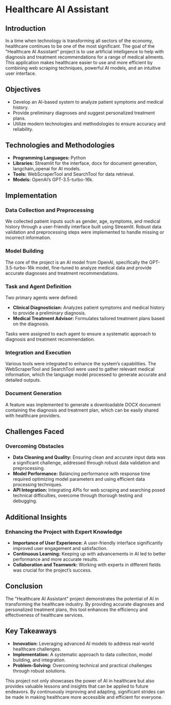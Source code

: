 # Healthcare AI Assistant

## Introduction

In a time when technology is transforming all sectors of the economy, healthcare continues to be one of the most significant. The goal of the "Healthcare AI Assistant" project is to use artificial intelligence to help with diagnosis and treatment recommendations for a range of medical ailments. This application makes healthcare easier to use and more efficient by combining web scraping techniques, powerful AI models, and an intuitive user interface.

## Objectives

- Develop an AI-based system to analyze patient symptoms and medical history.
- Provide preliminary diagnoses and suggest personalized treatment plans.
- Utilize modern technologies and methodologies to ensure accuracy and reliability.

## Technologies and Methodologies

- **Programming Languages:** Python
- **Libraries:** Streamlit for the interface, docx for document generation, langchain_openai for AI models.
- **Tools:** WebScraperTool and SearchTool for data retrieval.
- **Models:** OpenAI’s GPT-3.5-turbo-16k.

## Implementation

### Data Collection and Preprocessing

We collected patient inputs such as gender, age, symptoms, and medical history through a user-friendly interface built using Streamlit. Robust data validation and preprocessing steps were implemented to handle missing or incorrect information.

### Model Building

The core of the project is an AI model from OpenAI, specifically the GPT-3.5-turbo-16k model, fine-tuned to analyze medical data and provide accurate diagnoses and treatment recommendations.

### Task and Agent Definition

Two primary agents were defined:

- **Clinical Diagnostician:** Analyzes patient symptoms and medical history to provide a preliminary diagnosis.
- **Medical Treatment Advisor:** Formulates tailored treatment plans based on the diagnosis.

Tasks were assigned to each agent to ensure a systematic approach to diagnosis and treatment recommendation.

### Integration and Execution

Various tools were integrated to enhance the system’s capabilities. The WebScraperTool and SearchTool were used to gather relevant medical information, which the language model processed to generate accurate and detailed outputs.

### Document Generation

A feature was implemented to generate a downloadable DOCX document containing the diagnosis and treatment plan, which can be easily shared with healthcare providers.

## Challenges Faced

### Overcoming Obstacles

- **Data Cleaning and Quality:** Ensuring clean and accurate input data was a significant challenge, addressed through robust data validation and preprocessing.
- **Model Performance:** Balancing performance with response time required optimizing model parameters and using efficient data processing techniques.
- **API Integration:** Integrating APIs for web scraping and searching posed technical difficulties, overcome through thorough testing and debugging.

## Additional Insights

### Enhancing the Project with Expert Knowledge

- **Importance of User Experience:** A user-friendly interface significantly improved user engagement and satisfaction.
- **Continuous Learning:** Keeping up with advancements in AI led to better performance and more accurate results.
- **Collaboration and Teamwork:** Working with experts in different fields was crucial for the project’s success.

## Conclusion

The "Healthcare AI Assistant" project demonstrates the potential of AI in transforming the healthcare industry. By providing accurate diagnoses and personalized treatment plans, this tool enhances the efficiency and effectiveness of healthcare services.

## Key Takeaways

- **Innovation:** Leveraging advanced AI models to address real-world healthcare challenges.
- **Implementation:** A systematic approach to data collection, model building, and integration.
- **Problem-Solving:** Overcoming technical and practical challenges through robust solutions.

This project not only showcases the power of AI in healthcare but also provides valuable lessons and insights that can be applied to future endeavors. By continuously improving and adapting, significant strides can be made in making healthcare more accessible and efficient for everyone.